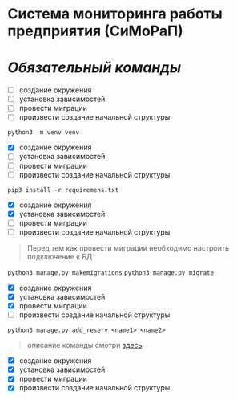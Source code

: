 # Система мониторинга работы предприятия (СиМоРаП)

# *Обязательный команды*

- [ ] создание окружения
- [ ] установка зависимостей
- [ ] провести миграции
- [ ] произвести создание начальной структуры

```python3 -m venv venv```

- [x] создание окружения
- [ ] установка зависимостей
- [ ] провести миграции
- [ ] произвести создание начальной структуры

```pip3 install -r requiremens.txt```

- [x] создание окружения
- [x] установка зависимостей
- [ ] провести миграции
- [ ] произвести создание начальной структуры

>Перед тем как провести миграции необходимо настроить подключение к БД

```python3 manage.py makemigrations```
```python3 manage.py migrate```

- [x] создание окружения
- [x] установка зависимостей
- [x] провести миграции
- [ ] произвести создание начальной структуры

```python3 manage.py add_reserv <name1> <name2>```
> описание команды смотри [здесь](../structure/management/README.md)
- [x] создание окружения
- [x] установка зависимостей
- [x] провести миграции
- [x] произвести создание начальной структуры